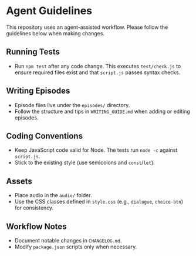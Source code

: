 # Agent Guidelines

This repository uses an agent-assisted workflow. Please follow the guidelines below when making changes.

## Running Tests
- Run `npm test` after any code change. This executes `test/check.js` to ensure required files exist and that `script.js` passes syntax checks.

## Writing Episodes
- Episode files live under the `episodes/` directory.
- Follow the structure and tips in `WRITING_GUIDE.md` when adding or editing episodes.

## Coding Conventions
- Keep JavaScript code valid for Node. The tests run `node -c` against `script.js`.
- Stick to the existing style (use semicolons and `const`/`let`).

## Assets
- Place audio in the `audio/` folder.
- Use the CSS classes defined in `style.css` (e.g., `dialogue`, `choice-btn`) for consistency.

## Workflow Notes
- Document notable changes in `CHANGELOG.md`.
- Modify `package.json` scripts only when necessary.
